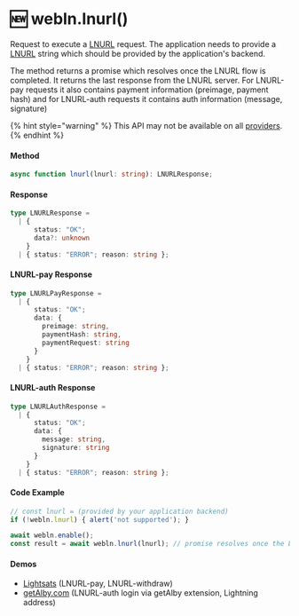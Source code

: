# 🆕 webln.lnurl()

Request to execute a [LNURL](https://github.com/lnurl/luds) request. The application needs to provide a [LNURL](https://github.com/lnurl/luds/blob/luds/01.md) string which should be provided by the application's backend.&#x20;

The method returns a promise which resolves once the LNURL flow is completed. It returns the last response from the LNURL server. For LNURL-pay requests it also contains payment information (preimage, payment hash) and for LNURL-auth requests it contains auth information (message, signature)&#x20;

{% hint style="warning" %}
This API may not be available on all [providers](https://www.webln.guide/ressources/webln-providers).&#x20;
{% endhint %}

#### Method

```typescript
async function lnurl(lnurl: string): LNURLResponse;
```

#### Response

```typescript
type LNURLResponse =
  | {
      status: "OK";
      data?: unknown
    }
  | { status: "ERROR"; reason: string };
```

#### LNURL-pay Response&#x20;

```typescript
type LNURLPayResponse =
  | {
      status: "OK";
      data: { 
        preimage: string, 
        paymentHash: string, 
        paymentRequest: string
      }
    }
  | { status: "ERROR"; reason: string };
```

#### LNURL-auth Response&#x20;

```typescript
type LNURLAuthResponse =
  | {
      status: "OK";
      data: { 
        message: string, 
        signature: string
      }
    }
  | { status: "ERROR"; reason: string };
```

#### Code Example <a href="#demo" id="demo"></a>

```typescript
// const lnurl = (provided by your application backend)
if (!webln.lnurl) { alert('not supported'); }

await webln.enable();
const result = await webln.lnurl(lnurl); // promise resolves once the LNURL process is finished (e.g. a payment is sent or the login is complete)
```

#### Demos

* [Lightsats](http://lightsats.com/) (LNURL-pay, LNURL-withdraw)
* [getAlby.com](https://getalby.com/) (LNURL-auth login via getAlby extension, Lightning address)
